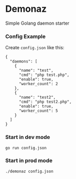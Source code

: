 # Demonaz

Simple Golang daemon starter

### Config Example
Create `config.json` like this:
```
{
  "daemons": [
    {
      "name": "test",
      "cmd": "php test.php",
      "enable": true,
      "worker_count": 2
    },
    {
      "name": "test2",
      "cmd": "php test2.php",
      "enable": true,
      "worker_count": 5
    }
  ]
}
```

### Start in dev mode
`go run config.json`
### Start in prod mode
`./demonaz config.json`
